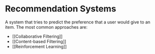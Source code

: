 # Recommendation Systems
A system that tries to predict the preference that a user would give to an item.
The most common approaches are:
  - [[Collaborative Filtering]]
  - [[Content-based Filtering]]
  - [[Reinforcement Learning]]